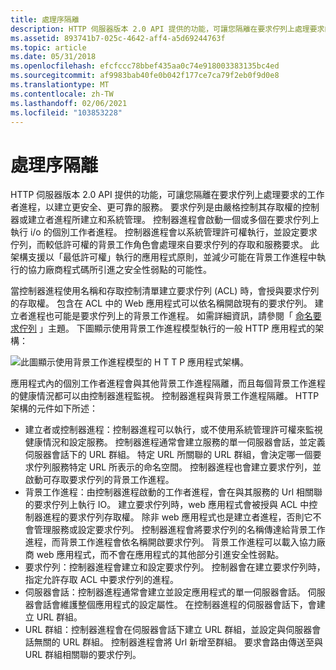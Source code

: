 ```yaml
---
title: 處理序隔離
description: HTTP 伺服器版本 2.0 API 提供的功能，可讓您隔離在要求佇列上處理要求的工作者進程，以建立更安全、更可靠的服務。
ms.assetid: 893741b7-025c-4642-aff4-a5d69244763f
ms.topic: article
ms.date: 05/31/2018
ms.openlocfilehash: efcfccc78bbef435aa0c74e918003383135bc4ed
ms.sourcegitcommit: af9983bab40fe0b042f177ce7ca79f2eb0f9d0e8
ms.translationtype: MT
ms.contentlocale: zh-TW
ms.lasthandoff: 02/06/2021
ms.locfileid: "103853228"
---
```

# <a name="process-isolation"></a>處理序隔離

HTTP 伺服器版本 2.0 API 提供的功能，可讓您隔離在要求佇列上處理要求的工作者進程，以建立更安全、更可靠的服務。 要求佇列是由嚴格控制其存取權的控制器或建立者進程所建立和系統管理。 控制器進程會啟動一個或多個在要求佇列上執行 i/o 的個別工作者進程。 控制器進程會以系統管理許可權執行，並設定要求佇列，而較低許可權的背景工作角色會處理來自要求佇列的存取和服務要求。 此架構支援以「最低許可權」執行的應用程式原則，並減少可能在背景工作進程中執行的協力廠商程式碼所引進之安全性弱點的可能性。

當控制器進程使用名稱和存取控制清單建立要求佇列 (ACL) 時，會授與要求佇列的存取權。 包含在 ACL 中的 Web 應用程式可以依名稱開啟現有的要求佇列。 建立者進程也可能是要求佇列上的背景工作進程。 如需詳細資訊，請參閱「 [命名要求佇列](named-request-queue.md) 」主題。 下圖顯示使用背景工作進程模型執行的一般 HTTP 應用程式的架構：

![此圖顯示使用背景工作進程模型的 H T T P 應用程式架構。](images/processisolation.png)

應用程式內的個別工作者進程會與其他背景工作進程隔離，而且每個背景工作進程的健康情況都可以由控制器進程監視。 控制器進程與背景工作進程隔離。 HTTP 架構的元件如下所述：

-   建立者或控制器進程：控制器進程可以執行，或不使用系統管理許可權來監視健康情況和設定服務。 控制器進程通常會建立服務的單一伺服器會話，並定義伺服器會話下的 URL 群組。 特定 URL 所關聯的 URL 群組，會決定哪一個要求佇列服務特定 URL 所表示的命名空間。 控制器進程也會建立要求佇列，並啟動可存取要求佇列的背景工作進程。
-   背景工作進程：由控制器進程啟動的工作者進程，會在與其服務的 Url 相關聯的要求佇列上執行 IO。 建立要求佇列時，web 應用程式會被授與 ACL 中控制器進程的要求佇列存取權。 除非 web 應用程式也是建立者進程，否則它不會管理服務或設定要求佇列。 控制器進程會將要求佇列的名稱傳達給背景工作進程，而背景工作進程會依名稱開啟要求佇列。 背景工作進程可以載入協力廠商 web 應用程式，而不會在應用程式的其他部分引進安全性弱點。
-   要求佇列：控制器進程會建立和設定要求佇列。 控制器會在建立要求佇列時，指定允許存取 ACL 中要求佇列的進程。
-   伺服器會話：控制器進程通常會建立並設定應用程式的單一伺服器會話。 伺服器會話會維護整個應用程式的設定屬性。 在控制器進程的伺服器會話下，會建立 URL 群組。
-   URL 群組：控制器進程會在伺服器會話下建立 URL 群組，並設定與伺服器會話無關的 URL 群組。 控制器進程會將 Url 新增至群組。 要求會路由傳送至與 URL 群組相關聯的要求佇列。

 

 




